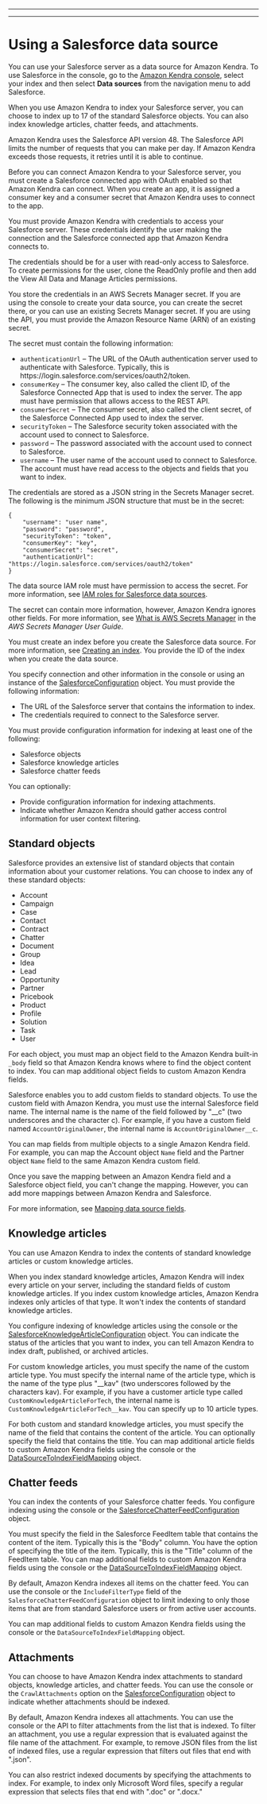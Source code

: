 --------

--------

# Using a Salesforce data source<a name="data-source-salesforce"></a>

You can use your Salesforce server as a data source for Amazon Kendra\. To use Salesforce in the console, go to the [Amazon Kendra console](https://console.aws.amazon.com/kendra/), select your index and then select **Data sources** from the navigation menu to add Salesforce\.

When you use Amazon Kendra to index your Salesforce server, you can choose to index up to 17 of the standard Salesforce objects\. You can also index knowledge articles, chatter feeds, and attachments\.

Amazon Kendra uses the Salesforce API version 48\. The Salesforce API limits the number of requests that you can make per day\. If Amazon Kendra exceeds those requests, it retries until it is able to continue\.

Before you can connect Amazon Kendra to your Salesforce server, you must create a Salesforce connected app with OAuth enabled so that Amazon Kendra can connect\. When you create an app, it is assigned a consumer key and a consumer secret that Amazon Kendra uses to connect to the app\.

You must provide Amazon Kendra with credentials to access your Salesforce server\. These credentials identify the user making the connection and the Salesforce connected app that Amazon Kendra connects to\.

The credentials should be for a user with read\-only access to Salesforce\. To create permissions for the user, clone the ReadOnly profile and then add the View All Data and Manage Articles permissions\.

You store the credentials in an AWS Secrets Manager secret\. If you are using the console to create your data source, you can create the secret there, or you can use an existing Secrets Manager secret\. If you are using the API, you must provide the Amazon Resource Name \(ARN\) of an existing secret\.

The secret must contain the following information:
+ `authenticationUrl` – The URL of the OAuth authentication server used to authenticate with Salesforce\. Typically, this is https://login\.salesforce\.com/services/oauth2/token\.
+ `consumerKey` – The consumer key, also called the client ID, of the Salesforce Connected App that is used to index the server\. The app must have permission that allows access to the REST API\.
+ `consumerSecret` – The consumer secret, also called the client secret, of the Salesforce Connected App used to index the server\.
+ `securityToken` – The Salesforce security token associated with the account used to connect to Salesforce\.
+ `password` – The password associated with the account used to connect to Salesforce\.
+ `username` – The user name of the account used to connect to Salesforce\. The account must have read access to the objects and fields that you want to index\.

The credentials are stored as a JSON string in the Secrets Manager secret\. The following is the minimum JSON structure that must be in the secret:

```
{
    "username": "user name",
    "password": "password",
    "securityToken": "token",
    "consumerKey": "key",
    "consumerSecret": "secret",
    "authenticationUrl": "https://login.salesforce.com/services/oauth2/token"
}
```

The data source IAM role must have permission to access the secret\. For more information, see [IAM roles for Salesforce data sources](iam-roles.md#iam-roles-ds-sf)\.

The secret can contain more information, however, Amazon Kendra ignores other fields\. For more information, see [ What is AWS Secrets Manager](https://docs.aws.amazon.com/secretsmanager/latest/userguide/intro.html) in the *AWS Secrets Manager User Guide*\.

You must create an index before you create the Salesforce data source\. For more information, see [Creating an index](create-index.md)\. You provide the ID of the index when you create the data source\.

You specify connection and other information in the console or using an instance of the [SalesforceConfiguration](https://docs.aws.amazon.com/kendra/latest/dg/API_SalesforceConfiguration.html) object\. You must provide the following information: 
+ The URL of the Salesforce server that contains the information to index\.
+ The credentials required to connect to the Salesforce server\.

You must provide configuration information for indexing at least one of the following:
+ Salesforce objects
+ Salesforce knowledge articles
+ Salesforce chatter feeds

You can optionally:
+ Provide configuration information for indexing attachments\.
+ Indicate whether Amazon Kendra should gather access control information for user context filtering\.

## Standard objects<a name="salesforce-standard-objects"></a>

Salesforce provides an extensive list of standard objects that contain information about your customer relations\. You can choose to index any of these standard objects:
+ Account
+ Campaign
+ Case
+ Contact
+ Contract
+ Chatter
+ Document
+ Group
+ Idea
+ Lead
+ Opportunity
+ Partner
+ Pricebook
+ Product
+ Profile
+ Solution
+ Task
+ User

For each object, you must map an object field to the Amazon Kendra built\-in `_body` field so that Amazon Kendra knows where to find the object content to index\. You can map additional object fields to custom Amazon Kendra fields\. 

Salesforce enables you to add custom fields to standard objects\. To use the custom field with Amazon Kendra, you must use the internal Salesforce field name\. The internal name is the name of the field followed by "\_\_c" \(two underscores and the character c\)\. For example, if you have a custom field named `AccountOriginalOwner`, the internal name is `AccountOriginalOwner__c`\.

You can map fields from multiple objects to a single Amazon Kendra field\. For example, you can map the Account object `Name` field and the Partner object `Name` field to the same Amazon Kendra custom field\.

Once you save the mapping between an Amazon Kendra field and a Salesforce object field, you can't change the mapping\. However, you can add more mappings between Amazon Kendra and Salesforce\.

For more information, see [Mapping data source fields](field-mapping.md)\.

## Knowledge articles<a name="salesforce-knowledge-article"></a>

You can use Amazon Kendra to index the contents of standard knowledge articles or custom knowledge articles\. 

When you index standard knowledge articles, Amazon Kendra will index every article on your server, including the standard fields of custom knowledge articles\. If you index custom knowledge articles, Amazon Kendra indexes only articles of that type\. It won't index the contents of standard knowledge articles\. 

You configure indexing of knowledge articles using the console or the [SalesforceKnowledgeArticleConfiguration](https://docs.aws.amazon.com/latest/dg/API_SalesforceKnowledgeArticleConfiguration.html) object\. You can indicate the status of the articles that you want to index, you can tell Amazon Kendra to index draft, published, or archived articles\.

For custom knowledge articles, you must specify the name of the custom article type\. You must specify the internal name of the article type, which is the name of the type plus "\_\_kav" \(two underscores followed by the characters kav\)\. For example, if you have a customer article type called `CustomKnowledgeArticleForTech`, the internal name is `CustomKnowledgeArticleForTech__kav`\. You can specify up to 10 article types\.

For both custom and standard knowledge articles, you must specify the name of the field that contains the content of the article\. You can optionally specify the field that contains the title\. You can map additional article fields to custom Amazon Kendra fields using the console or the [DataSourceToIndexFieldMapping](https://docs.aws.amazon.com/kendra/latest/dg/API_DataSourceToIndexFieldMapping.html) object\.

## Chatter feeds<a name="salesforce-chatter-feeds"></a>

You can index the contents of your Salesforce chatter feeds\. You configure indexing using the console or the [SalesforceChatterFeedConfiguration](https://docs.aws.amazon.com/kendra/latest/dg/API_SalesforceChatterFeedConfiguration.html) object\.

You must specify the field in the Salesforce FeedItem table that contains the content of the item\. Typically this is the "Body" column\. You have the option of specifying the title of the item\. Typically, this is the "Title" column of the FeedItem table\. You can map additional fields to custom Amazon Kendra fields using the console or the [DataSourceToIndexFieldMapping](https://docs.aws.amazon.com/kendra/latest/dg/API_DataSourceToIndexFieldMapping.html) object\.

By default, Amazon Kendra indexes all items on the chatter feed\. You can use the console or the `IncludeFilterType` field of the `SalesforceChatterFeedConfiguration` object to limit indexing to only those items that are from standard Salesforce users or from active user accounts\.

You can map additional fields to custom Amazon Kendra fields using the console or the `DataSourceToIndexFieldMapping` object\.

## Attachments<a name="salesforce-attachments"></a>

You can choose to have Amazon Kendra index attachments to standard objects, knowledge articles, and chatter feeds\. You can use the console or the `CrawlAttachments` option on the [SalesforceConfiguration](https://docs.aws.amazon.com/kendra/latest/dg/API_SalesforceConfiguration.html) object to indicate whether attachments should be indexed\.

By default, Amazon Kendra indexes all attachments\. You can use the console or the API to filter attachments from the list that is indexed\. To filter an attachment, you use a regular expression that is evaluated against the file name of the attachment\. For example, to remove JSON files from the list of indexed files, use a regular expression that filters out files that end with "\.json"\.

You can also restrict indexed documents by specifying the attachments to index\. For example, to index only Microsoft Word files, specify a regular expression that selects files that end with "\.doc" or "\.docx\."